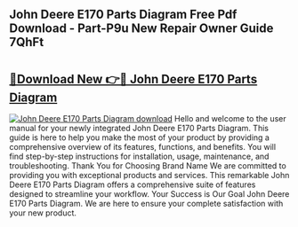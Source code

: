 ## John Deere E170 Parts Diagram Free Pdf Download - Part-P9u New Repair Owner Guide 7QhFt

# <h2><a href="http://dfrz1lu.blite.top/?on=John+Deere+E170+Parts+Diagram">🔗Download New 👉🔴 John Deere E170 Parts Diagram</a></h2>

[![John Deere E170 Parts Diagram download](https://i.imgur.com/lujVjoI.png)](http://dfrz1lu.blite.top/?on=John+Deere+E170+Parts+Diagram)
Hello and welcome to the user manual for your newly integrated John Deere E170 Parts Diagram. This guide is here to help you make the most of your product by providing a comprehensive overview of its features, functions, and benefits. You will find step-by-step instructions for installation, usage, maintenance, and troubleshooting. Thank You for Choosing Brand Name We are committed to providing you with exceptional products and services. This remarkable John Deere E170 Parts Diagram offers a comprehensive suite of features designed to streamline your workflow. Your Success is Our Goal John Deere E170 Parts Diagram. We are here to ensure your complete satisfaction with your new product.
